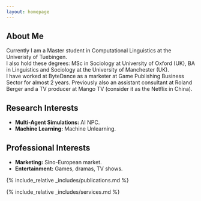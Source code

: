 ```yaml
---
layout: homepage
---
```


## About Me

Currently I am a Master student in Computational Linguistics at the Univeristy of Tuebingen. <br>
I also hold these degrees: MSc in Sociology at University of Oxford (UK), BA in Linguistics and Sociology at the University of Manchester (UK). <br>
I have worked at ByteDance as a marketer at Game Publishing Business Sector for almost 2 years. Previously also an assistant consultant at Roland Berger and a TV producer at Mango TV (consider it as the Netflix in China).

## Research Interests

- **Multi-Agent Simulations:** AI NPC.
- **Machine Learning:** Machine Unlearning.

## Professional Interests

- **Marketing:** Sino-European market.
- **Entertainment:** Games, dramas, TV shows.

{% include_relative _includes/publications.md %}

{% include_relative _includes/services.md %}
